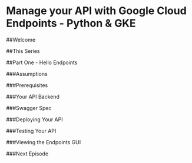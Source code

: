 # Manage your API with Google Cloud Endpoints - Python & GKE

##Welcome

##This Series

##Part One - Hello Endpoints

###Assumptions

###Prerequisites

###Your API Backend

###Swagger Spec

###Deploying Your API

###Testing Your API

###Viewing the Endpoints GUI

###Next Episode
